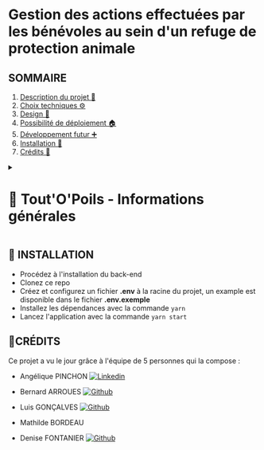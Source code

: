 # Gestion des actions effectuées par les bénévoles au sein d'un refuge de protection animale

## SOMMAIRE

 1. [Description du projet 📖](#-description-du-projet)
 2. [Choix techniques ⚙️](#%EF%B8%8F-les-choix-techniques)
 3. [Design 🎨](#-design)
 4. [Possibilité de déploiement 🏠](#-possibilité-de-déploiement)
 5. [Développement futur ➕](#-développement-futur-et-open-source)
 6. [Installation 🔧](#-installation)
 7. [Crédits 🙋](#crédits)


<details>
  <summary><h1>📖 Tout'O'Poils - Informations générales</h1></summary>
<h2>📖 DESCRIPTION DU PROJET</h2>

Ce projet a été construit autour d'un seul objectif, celui d’œuvrer pour la cause animale et de permettre l'accès du numérique aux associations qui en sont dépourvues, faute de moyens. Nous savons que le rôle du bénévole est primordial à l'existence de l'association mais aussi pour le bien-être de l'animal.

Ainsi, notre application permet d'organiser les missions des bénévoles sur le terrain et d'en avoir une traçabilité. Elle est accessible aux adhérents de l'association sous le statut bénévole ou administrateur. Selon le statut de chacun, l'utilisation des commandes sur le site n'est pas la même. Le site sera donc accessible par un identifiant de connexion.

Pour l'instant, il permet de tracer les promenades du chien et de tracer les visites des chatteries.

Par ailleurs, il est possible d'aller consulter une fiche d'identité du chien ou du chat qui comprend, son nom, son gabarit, son âge, son sexe mais également sa biographie et son emplacement. A chaque action menée, l'intervenant peut commenter la fiche et choisir 3 indications parmi bonne, moyenne et mauvaise, respectivement de couleurs, verte, orange et rouge, pour en indiquer son état.

En effet, le bénévole peut utiliser l'application web sur n'importe quel support car c'est une application Responsive. Dès qu'il a choisi sa mission, l'enregistrement est enclenché. La balade pour le chien ou la visite pour le chat, est datée, et classée de la plus récente à la plus ancienne, en plus d'être commentée. L'action se termine quand le bénévole clique sur le bouton ce qui permet de visualiser les animaux qui n'ont pas été sortis ou visités.

En ce qui concerne l'administrateur, il pourra visualiser tous les animaux et tous les utilisateurs, créer les utilisateurs et créer les fiches de chaque animal.

Enfin, il est possible à chacun de voir sa fiche « profile » avec toutes ses informations personnelles.

 
  <h2>⚙️ LES CHOIX TECHNIQUES</h2>
  
**Developer Experience & Gestionnaire de paquets:**
 - Yarn
 - ESLint
 - Prettier
 
**Front-end:**
 - React
 - Bootrap
 - React Router
 - Redux
 - Sass

**Back-end:**
- Express
- Prisma
- Joi
- Nodemailer
- SendInBlue

**Base de donnée:**
 - PostgreSQL

**Hébergement**
 - Front & back: Heroku
 - Base de données PostgreSQL: Render
 - Images: AWS S3



## 🎨 DESIGN
Le design choisi est attrayant par son côté coloré tablé sur celui de la maison mère en matière de la protection animale : la SPA. L'utilisation de **React Bootstrap** était donc une évidence car il était plus aisé d'utiliser des composants que l'on pouvait manipuler à volonté.

  

  

## 🏠 POSSIBILITÉ DE DÉPLOIEMENT

Pour l'heure, le projet est déployé sur Heroku, mais 2 solutions de déploiements sont possibles pour les associations afin de minimiser les coûts.

1.  Le déploiement en local (par exemple via Docker, etc)
2.  Le déploiement en cloud par l’antenne locale de l'association

  

  

## ➕ DÉVELOPPEMENT FUTUR ET OPEN SOURCE

L'application sera en open source pour que, ceux qui le souhaitent, puissent apporter une pierre à l'édifice.

Elle a été conçue de manière à faciliter des ajouts ou des modifications complémentaires à son utilisation. Des nouvelles missions peuvent être rajouter, des fonctionnalités pourront être installées pour en faciliter son usage et le rendre plus facile à utiliser... Tellement de possibilités... La seule limite à notre application, sera votre implication à faire avancer la cause animale.

Les associations peuvent aussi être pilote du projet en le mettant en application au sein de leur établissement. En le faisant évoluer, il pourrait s'adapter aux besoins spécifiques de chacun.

</details>
 




## 🔧 INSTALLATION
- Procédez à l'installation du back-end
- Clonez ce repo
- Créez et configurez un fichier **.env** à la racine du projet, un example est disponible dans le fichier __.env.exemple__
- Installez les dépendances avec la commande ``yarn``
- Lancez l'application avec la commande ``yarn start``

  

## 🙋CRÉDITS
Ce projet a vu le jour grâce à l'équipe de 5 personnes qui la compose :

-   Angélique PINCHON 
  [![Linkedin](https://img.shields.io/badge/LinkedIn-0077B5?style=for-the-badge&logo=linkedin&logoColor=white) ](https://www.linkedin.com/in/angelique-pinchon-903641189/)


-   Bernard ARROUES
[![Github](https://img.shields.io/badge/GitHub-100000?style=for-the-badge&logo=github&logoColor=white) ](https://github.com/ElBernie)


-   Luis GONÇALVES 
[![Github](https://img.shields.io/badge/GitHub-100000?style=for-the-badge&logo=github&logoColor=white) ](https://github.com/tfptmaster)

-   Mathilde BORDEAU


-   Denise FONTANIER [![Github](https://img.shields.io/badge/GitHub-100000?style=for-the-badge&logo=github&logoColor=white) ](https://github.com/Denden2022)

